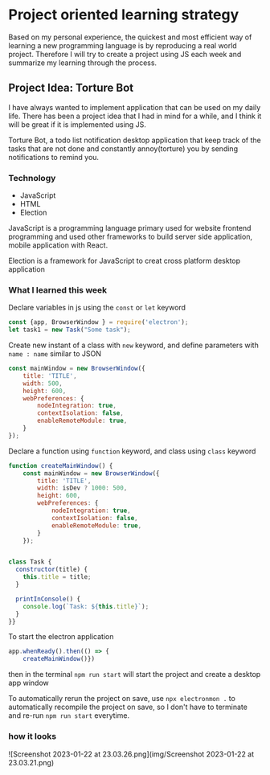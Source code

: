 # Project oriented learning strategy
Based on my personal experience, the quickest and most efficient way of learning a new programming language is by 
reproducing a real world project. 
Therefore I will try to create a project using JS each week and summarize my learning through the process.


## Project Idea: Torture Bot
I have always wanted to implement application that can be used on my daily life.
There has been a project idea that I had in mind for a while, and I think it will be great if it is implemented using JS.

Torture Bot, a todo list notification desktop application that keep track of the tasks that are not 
done and constantly annoy(torture) you by sending notifications to remind you.

### Technology
- JavaScript
- HTML
- Election

JavaScript is a programming language primary used for website frontend programming and used other frameworks to build 
server side application, mobile application with React. 

Election is a framework for JavaScript to creat cross platform desktop application

### What I learned this week
Declare variables in js using the `const` or `let` keyword
```javascript
const {app, BrowserWindow } = require('electron');
let task1 = new Task("Some task");
```
Create new instant of a class with `new` keyword,
and define parameters with `name : name` similar to JSON
```javascript
const mainWindow = new BrowserWindow({
    title: 'TITLE',
    width: 500,
    height: 600,
    webPreferences: {
        nodeIntegration: true,
        contextIsolation: false,
        enableRemoteModule: true,
    }
});
```
Declare a function using `function` keyword, and class using `class` keyword
```javascript
function createMainWindow() {
    const mainWindow = new BrowserWindow({
        title: 'TITLE',
        width: isDev ? 1000: 500,
        height: 600,
        webPreferences: {
            nodeIntegration: true,
            contextIsolation: false,
            enableRemoteModule: true,
        }
    });


class Task {
  constructor(title) {
    this.title = title;
  }

  printInConsole() {
    console.log(`Task: ${this.title}`);
  }
}}
```
To start the electron application 
```javascript
app.whenReady().then(() => {
    createMainWindow()})
```
then in the terminal `npm run start` will start the project and create a desktop app window

To automatically rerun the project on save, use `npx electronmon .` to automatically recompile the project on save, so
I don't have to terminate and re-run `npm run start` everytime.

### how it looks
![Screenshot 2023-01-22 at 23.03.26.png](img/Screenshot 2023-01-22 at 23.03.21.png)


